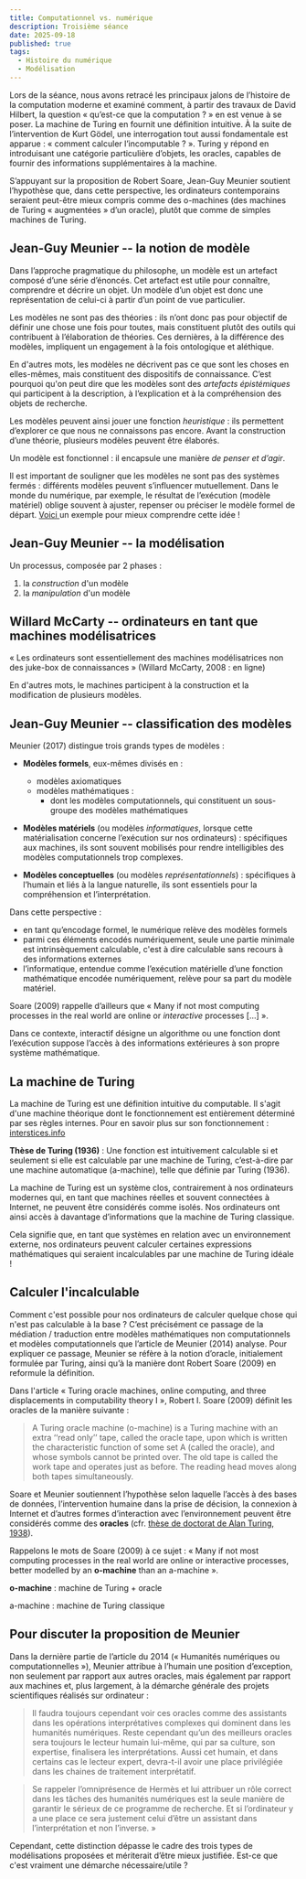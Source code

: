 ```yaml
---
title: Computationnel vs. numérique
description: Troisième séance
date: 2025-09-18
published: true
tags:
  - Histoire du numérique
  - Modélisation
---
```


Lors de la séance, nous avons retracé les principaux jalons de l’histoire de la computation moderne et examiné comment, à partir des travaux de David Hilbert, la question « qu’est-ce que la computation ? » en est venue à se poser. La machine de Turing en fournit une définition intuitive.
À la suite de l’intervention de Kurt Gödel, une interrogation tout aussi fondamentale est apparue : « comment calculer l’incomputable ? ». Turing y répond en introduisant une catégorie particulière d’objets, les oracles, capables de fournir des informations supplémentaires à la machine.

S’appuyant sur la proposition de Robert Soare, Jean-Guy Meunier soutient l’hypothèse que, dans cette perspective, les ordinateurs contemporains seraient peut-être mieux compris comme des o-machines (des machines de Turing « augmentées » d’un oracle), plutôt que comme de simples machines de Turing.

## Jean-Guy Meunier -- la notion de modèle

Dans l’approche pragmatique du philosophe, un modèle est un artefact composé d’une série d’énoncés. Cet artefact est utile pour connaître, comprendre et décrire un objet. Un modèle d’un objet est donc une représentation de celui-ci à partir d’un point de vue particulier.

Les modèles ne sont pas des théories : ils n’ont donc pas pour objectif de définir une chose une fois pour toutes, mais constituent plutôt des outils qui contribuent à l’élaboration de théories. Ces dernières, à la différence des modèles, impliquent un engagement à la fois ontologique et aléthique.

En d'autres mots, les modèles ne décrivent pas ce que sont les choses en elles-mêmes, mais constituent des dispositifs de connaissance. C’est pourquoi qu'on peut dire que les modèles sont des _artefacts épistémiques_ qui participent à la description, à l’explication et à la compréhension des objets de recherche.

Les modèles peuvent ainsi jouer une fonction _heuristique_ : ils permettent d’explorer ce que nous ne connaissons pas encore. Avant la construction d’une théorie, plusieurs modèles peuvent être élaborés.

Un modèle est fonctionnel : il encapsule une manière _de penser et d’agir_.

Il est important de souligner que les modèles ne sont pas des systèmes fermés : différents modèles peuvent s’influencer mutuellement. Dans le monde du numérique, par exemple, le résultat de l’exécution (modèle matériel) oblige souvent à ajuster, repenser ou préciser le modèle formel de départ. [Voici ](https://www.youtube.com/watch?v=FN2RM-CHkuI) un exemple pour mieux comprendre cette idée ! 

## Jean-Guy Meunier -- la modélisation 

Un processus, composée par 2 phases : 

1. la _construction_ d'un modèle
2. la _manipulation_ d'un modèle

## Willard McCarty -- ordinateurs en tant que machines modélisatrices

« Les ordinateurs sont essentiellement des machines modélisatrices non des juke-box de connaissances » (Willard McCarty, 2008 : en ligne)

En d'autres mots, le machines participent à la construction et la modification de plusieurs modèles.

## Jean-Guy Meunier -- classification des modèles 

Meunier (2017) distingue trois grands types de modèles :

- **Modèles formels**, eux-mêmes divisés en :
  - modèles axiomatiques
  - modèles mathématiques : 
    - dont les modèles computationnels, qui constituent un sous-groupe des modèles mathématiques

- **Modèles matériels** (ou modèles _informatiques_, lorsque cette matérialisation concerne l’exécution sur nos ordinateurs) : spécifiques aux machines, ils sont souvent mobilisés pour rendre intelligibles des modèles computationnels trop complexes.

- **Modèles conceptuelles** (ou modèles _représentationnels_) : spécifiques à l’humain et liés à la langue naturelle, ils sont essentiels pour la compréhension et l’interprétation.

Dans cette perspective : 

- en tant qu’encodage formel, le numérique relève des modèles formels
- parmi ces éléments encodés numériquement, seule une partie minimale est intrinsèquement calculable, c'est à dire calculable sans recours à des informations externes
- l’informatique, entendue comme l’exécution matérielle d’une fonction mathématique encodée numériquement, relève pour sa part du modèle matériel.

Soare (2009) rappelle d’ailleurs que « Many if not most computing processes in the real world are online or _interactive_ processes [...] ».

Dans ce contexte, interactif désigne un algorithme ou une fonction dont l’exécution suppose l’accès à des informations extérieures à son propre système mathématique.

## La machine de Turing

La machine de Turing est une définition intuitive du computable. Il s'agit d'une machine théorique dont le fonctionnement est entièrement déterminé par ses règles internes. Pour en savoir plus sur son fonctionnement : [interstices.info](https://interstices.info/comment-fonctionne-une-machine-de-turing/)

**Thèse de Turing (1936)** : Une fonction est intuitivement calculable si et seulement si elle est calculable par une machine de Turing, c’est-à-dire par une machine automatique (a-machine), telle que définie par Turing (1936). 

La machine de Turing est un système clos, contrairement à nos ordinateurs modernes qui, en tant que machines réelles et souvent connectées à Internet, ne peuvent être considérés comme isolés. Nos ordinateurs ont ainsi accès à davantage d’informations que la machine de Turing classique.

Cela signifie que, en tant que systèmes en relation avec un environnement externe, nos ordinateurs peuvent calculer certaines expressions mathématiques qui seraient incalculables par une machine de Turing idéale !

## Calculer l'incalculable

Comment c'est possible pour nos ordinateurs de calculer quelque chose qui n'est pas calculable à la base ? C’est précisément ce passage de la médiation / traduction entre modèles mathématiques non computationnels et modèles computationnels que l’article de Meunier (2014) analyse. Pour expliquer ce passage, Meunier se réfère à la notion d’oracle, initialement formulée par Turing, ainsi qu’à la manière dont Robert Soare (2009) en reformule la définition.

Dans l'article « Turing oracle machines, online computing, and three displacements in
computability theory I », Robert I. Soare (2009) définit les oracles de la manière suivante : 

> A Turing oracle machine (o-machine) is a Turing machine with an extra ‘‘read only’’ tape, called the oracle tape, upon which is written the characteristic function of some set A (called the oracle), and whose symbols cannot be printed over. The old tape is called the work tape and operates just as before. The reading head moves along both tapes simultaneously.

Soare et Meunier soutiennent l’hypothèse selon laquelle l’accès à des bases de données, l’intervention humaine dans la prise de décision, la connexion à Internet et d’autres formes d’interaction avec l’environnement peuvent être considérés comme des **oracles** (cfr. [thèse de doctorat de Alan Turing, 1938](https://www.dcc.fc.up.pt/~acm/turing-phd.pdf)).

Rappelons le mots de Soare (2009) à ce sujet : « Many if not most computing processes in the real world are online or interactive processes, better modelled by an **o-machine** than an a-machine ».

**o-machine** : machine de Turing + oracle

a-machine : machine de Turing classique

## Pour discuter la proposition de Meunier

Dans la dernière partie de l’article du 2014 (« Humanités numériques ou computationnelles »), Meunier attribue à l’humain une position d’exception, non seulement par rapport aux autres oracles, mais également par rapport aux machines et, plus largement, à la démarche générale des projets scientifiques réalisés sur ordinateur :

> Il faudra toujours cependant voir ces oracles comme des assistants dans les opérations interprétatives complexes qui dominent dans les humanités numériques. Reste cependant qu’un des meilleurs oracles sera toujours le lecteur humain lui-même, qui par sa culture, son expertise, finalisera les interprétations. Aussi cet humain, et dans certains cas le lecteur expert, devra-t-il avoir une place privilégiée dans les chaines de traitement interprétatif. 

> Se rappeler l’omniprésence de Hermès et lui attribuer un rôle correct dans les tâches des humanités numériques est la seule manière de garantir le sérieux de ce programme de recherche. Et si l’ordinateur y a une place ce sera justement celui d’être un assistant dans l’interprétation et non l’inverse. »

Cependant, cette distinction dépasse le cadre des trois types de modélisations proposées et mériterait d’être mieux justifiée. Est-ce que c'est vraiment une démarche nécessaire/utile ?